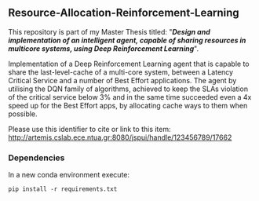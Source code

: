 ## Resource-Allocation-Reinforcement-Learning

This repository is part of my Master Thesis titled: "__*Design and implementation of an intelligent agent,
capable of sharing resources in multicore systems, using Deep Reinforcement Learning*__".

Implementation of a Deep Reinforcement Learning agent that is capable to share the last-level-cache of a multi-core system, between a Latency Critical Service and a number of Best Effort applications. The agent by utilising the DQN family of algorithms, achieved to keep the SLAs violation of the critical service below 3% and in the same time succeeded even a 4x speed up for the Best Effort apps, by allocating cache ways to them when possible.

Please use this identifier to cite or link to this item: http://artemis.cslab.ece.ntua.gr:8080/jspui/handle/123456789/17662

### Dependencies

In a new conda environment execute: 
    
    pip install -r requirements.txt
    
